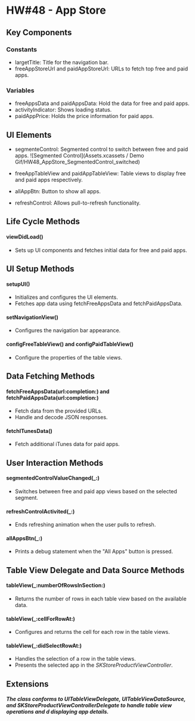 #  HW#48 - App Store 

## Key Components
### Constants
* largetTitle: Title for the navigation bar.
* freeAppStoreUrl and paidAppStoreUrl: URLs to fetch top free and paid apps.

### Variables
* freeAppsData and paidAppsData: Hold the data for free and paid apps.
* activityIndicator: Shows loading status.
* paidAppPrice: Holds the price information for paid apps.

## UI Elements
* segmenteControl: Segmented control to switch between free and paid apps.
![Segmented Control](Assets.xcassets / Demo Gif/HW48_AppStore_SegmentedControl_switched)

* freeAppTableView and paidAppTableView: Table views to display free and paid apps respectively.
* allAppBtn: Button to show all apps.
* refreshControl: Allows pull-to-refresh functionality.

## Life Cycle Methods
#### viewDidLoad()
* Sets up UI components and fetches initial data for free and paid apps.

## UI Setup Methods
#### setupUI()
* Initializes and configures the UI elements.
* Fetches app data using fetchFreeAppsData and fetchPaidAppsData.

#### setNavigationView()
* Configures the navigation bar appearance.

#### configFreeTableView() and configPaidTableView()
* Configure the properties of the table views.

## Data Fetching Methods

#### fetchFreeAppsData(url:completion:) and fetchPaidAppsData(url:completion:)
* Fetch data from the provided URLs.
* Handle and decode JSON responses.
#### fetchITunesData()
* Fetch additional iTunes data for paid apps.

## User Interaction Methods
#### segmentedControlValueChanged(_:)
* Switches between free and paid app views based on the selected segment.

#### refreshControlActivited(_:)
* Ends refreshing animation when the user pulls to refresh.
#### allAppsBtn(_:)
* Prints a debug statement when the "All Apps" button is pressed.

## Table View Delegate and Data Source Methods
#### tableView(_:numberOfRowsInSection:)
* Returns the number of rows in each table view based on the available data.

#### tableView(_:cellForRowAt:)
* Configures and returns the cell for each row in the table views.

#### tableView(_:didSelectRowAt:)
* Handles the selection of a row in the table views.
* Presents the selected app in the _SKStoreProductViewController_.

## Extensions
##### The class conforms to _UITableViewDelegate_, _UITableViewDataSource_, and _SKStoreProductViewControllerDelegate_ to handle table view operations and d displaying app details.

